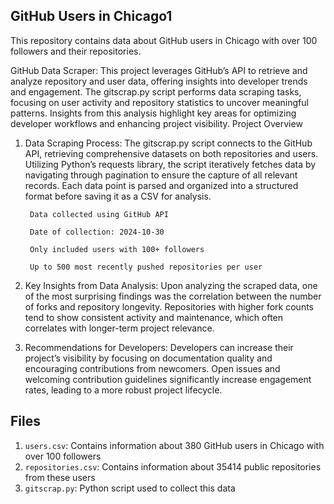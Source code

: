 ## GitHub Users in Chicago1

This repository contains data about GitHub users in Chicago with over 100 followers and their repositories.

GitHub Data Scraper: This project leverages GitHub’s API to retrieve and analyze repository and user data, offering insights into developer trends and engagement. The gitscrap.py script performs data scraping tasks, focusing on user activity and repository statistics to uncover meaningful patterns. Insights from this analysis highlight key areas for optimizing developer workflows and enhancing project visibility. Project Overview

1. Data Scraping Process: The gitscrap.py script connects to the GitHub API, retrieving comprehensive datasets on both repositories and users. Utilizing Python’s requests library, the script iteratively fetches data by navigating through pagination to ensure the capture of all relevant records. Each data point is parsed and organized into a structured format before saving it as a CSV for analysis.

        Data collected using GitHub API

        Date of collection: 2024-10-30

        Only included users with 100+ followers
 
        Up to 500 most recently pushed repositories per user

3. Key Insights from Data Analysis: Upon analyzing the scraped data, one of the most surprising findings was the correlation between the number of forks and repository longevity. Repositories with higher fork counts tend to show consistent activity and maintenance, which often correlates with longer-term project relevance.

4. Recommendations for Developers: Developers can increase their project’s visibility by focusing on documentation quality and encouraging contributions from newcomers. Open issues and welcoming contribution guidelines significantly increase engagement rates, leading to a more robust project lifecycle.

## Files

1. `users.csv`: Contains information about 380 GitHub users in Chicago with over 100 followers
2. `repositories.csv`: Contains information about 35414 public repositories from these users
3. `gitscrap.py`: Python script used to collect this data

